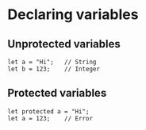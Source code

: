# Declaring variables
## Unprotected variables
```
let a = "Hi";   // String
let b = 123;    // Integer
```

## Protected variables
```
let protected a = "Hi";
let a = 123;    // Error
```
